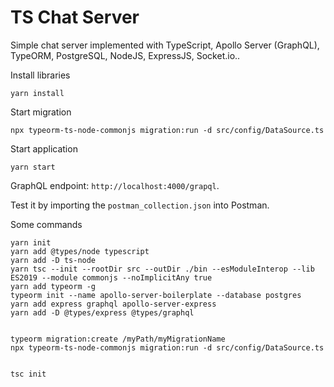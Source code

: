 # TS Chat Server

Simple chat server implemented with TypeScript, Apollo Server (GraphQL), TypeORM, PostgreSQL, NodeJS, ExpressJS,
Socket.io..

Install libraries

```text
yarn install
```

Start migration

```text
npx typeorm-ts-node-commonjs migration:run -d src/config/DataSource.ts
```

Start application

```text
yarn start
```

GraphQL endpoint: `http://localhost:4000/grapql`.

Test it by importing the `postman_collection.json` into Postman.

Some commands

```text
yarn init
yarn add @types/node typescript
yarn add -D ts-node
yarn tsc --init --rootDir src --outDir ./bin --esModuleInterop --lib ES2019 --module commonjs --noImplicitAny true
yarn add typeorm -g
typeorm init --name apollo-server-boilerplate --database postgres
yarn add express graphql apollo-server-express
yarn add -D @types/express @types/graphql


typeorm migration:create /myPath/myMigrationName
npx typeorm-ts-node-commonjs migration:run -d src/config/DataSource.ts


tsc init
```